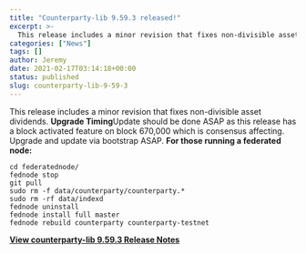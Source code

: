 ```yaml
---
title: "Counterparty-lib 9.59.3 released!"
excerpt: >-
  This release includes a minor revision that fixes non-divisible asset dividends. Upgrade Timing Update should be done ASAP as this release has a block activated feature on block 670,000 which is consensus affecting. Upgrade and update via bootstrap ASAP. For those running a federated node: cd federatednode/ fednode stop git pull sudo rm -f data/counterparty/counterparty.*
categories: ["News"]
tags: []
author: Jeremy
date: 2021-02-17T03:14:18+00:00
status: published
slug: counterparty-lib-9-59-3
---
```


This release includes a minor revision that fixes non-divisible asset dividends. **Upgrade Timing**Update should be done ASAP as this release has a block activated feature on block 670,000 which is consensus affecting. Upgrade and update via bootstrap ASAP. **For those running a federated node:**

```
cd federatednode/
fednode stop
git pull
sudo rm -f data/counterparty/counterparty.*
sudo rm -rf data/indexd
fednode uninstall
fednode install full master
fednode rebuild counterparty counterparty-testnet

```

[**View counterparty-lib 9.59.3 Release Notes**](https://github.com/CounterpartyXCP/counterparty-lib/releases/tag/v9.59.3)